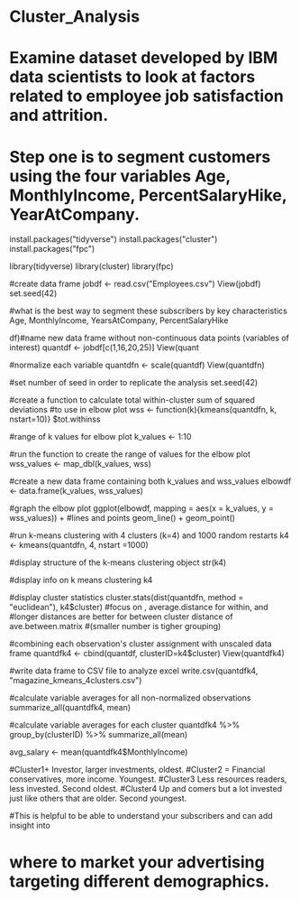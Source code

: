 # Cluster_Analysis


# Examine dataset developed by IBM data scientists to look at factors related to employee job satisfaction and attrition.

# Step one is to segment customers using the four variables Age, MonthlyIncome, PercentSalaryHike, YearAtCompany.

install.packages("tidyverse")
install.packages("cluster")
install.packages("fpc")

library(tidyverse)
library(cluster)
library(fpc)


#create data frame
jobdf <- read.csv("Employees.csv")
View(jobdf)
set.seed(42)


#what is the best way to segment these subscribers by key characteristics Age, MonthlyIncome, YearsAtCompany, PercentSalaryHike




df)#name new data frame without non-continuous data points (variables of interest)
quantdf <- jobdf[c(1,16,20,25)]
View(quant

#normalize each variable
quantdfn <- scale(quantdf)
View(quantdfn)

#set number of seed in order to replicate the analysis
set.seed(42)

#create a function to calculate total within-cluster sum of squared deviations
#to use in elbow plot
wss <- function(k){kmeans(quantdfn, k, nstart=10)} $tot.withinss

#range of k values for elbow plot
k_values <- 1:10


#run the function to create the range of values for the elbow plot
wss_values <- map_dbl(k_values, wss)

#create a new data frame containing both k_values and wss_values
elbowdf <- data.frame(k_values, wss_values)

#graph the elbow plot
ggplot(elbowdf, mapping = aes(x = k_values, y = wss_values)) +
  #lines and points
  geom_line() + geom_point()

#run k-means clustering with 4 clusters (k=4) and 1000 random restarts
k4 <- kmeans(quantdfn, 4, nstart =1000)

#display structure of the k-means clustering object
str(k4)

#display info on k means clustering
k4


#display cluster statistics
cluster.stats(dist(quantdfn, method = "euclidean"), k4$cluster)
#focus on , average.distance for within, and
#longer distances are better for  between cluster distance of ave.between.matrix
#(smaller number is tigher grouping)


#combining each observation's cluster assignment with unscaled data frame
quantdfk4 <- cbind(quantdf, clusterID=k4$cluster)
View(quantdfk4)


#write data frame to CSV file to analyze excel
write.csv(quantdfk4, "magazine_kmeans_4clusters.csv")

#calculate variable averages for all non-normalized observations
summarize_all(quantdfk4, mean)

#calculate variable averages for each cluster
quantdfk4 %>%
  group_by(clusterID) %>%
  summarize_all(mean)

avg_salary <- mean(quantdfk4$MonthlyIncome)

#Cluster1+ Investor, larger investments, oldest.
#Cluster2 = Financial conservatives, more income. Youngest.
#Cluster3 Less resources readers, less invested. Second oldest.
#Cluster4 Up and comers but a lot invested just like others that are older. Second youngest.

#This is helpful to be able to understand your subscribers and can add insight into
# where to market your advertising targeting different demographics.
